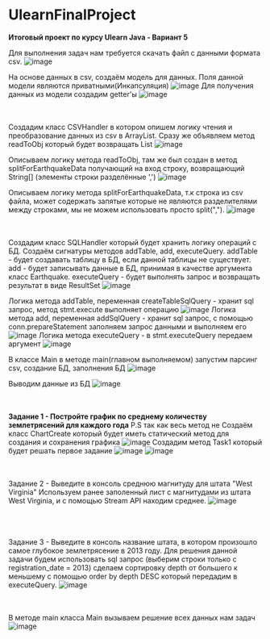 # UlearnFinalProject 
  **Итоговый проект по курсу Ulearn Java - Вариант 5**
  
  Для выполнения задач нам требуется скачать файл с данными формата csv.
![image](https://user-images.githubusercontent.com/121817358/210408349-c1be6777-dc3d-4325-bbc9-6ff696d0ad0d.png)
  
  На основе данных в csv, создаём модель для данных. Поля данной модели являются приватными(Инкапсуляция)
![image](https://user-images.githubusercontent.com/121817358/210408858-5edd1c74-bebc-4b55-a65e-51fb1421cb2e.png)
  Для получения данных из модели создадим getter'ы
  ![image](https://user-images.githubusercontent.com/121817358/210409178-45d08e02-0232-459c-9322-51050a5a7e3e.png)

<br /><br />
  Создадим класс CSVHandler в котором опишем логику чтения и преобразование данных из csv в ArrayList<Earthquake>. Сразу же объявляем метод readToObj который будет возвращать List<Earthquake>
![image](https://user-images.githubusercontent.com/121817358/210409636-b13df9f9-5aa9-41aa-9b0e-a495942be06c.png)

  Описываем логику метода readToObj, там же был создан в метод splitForEarthquakeData получающий на вход строку, возвращающий String[] (элементы строки разделённые ',')
![image](https://user-images.githubusercontent.com/121817358/210409955-b805edac-6bae-4ab9-826b-b2a851217818.png)

  Описываем логику метода splitForEarthquakeData, т.к строка из сsv файла, может содержать запятые которые не являются разделителями между строками, мы не можем использовать просто split(",").
  ![image](https://user-images.githubusercontent.com/121817358/210410522-019f6ab4-8f70-49cb-b530-428c738246f4.png)
  
<br /><br />
  Создадим класс SQLHandler который будет хранить логику операций с БД. Создаём сигнатуры методов addTable, add, executeQuery.
  addTable - будет создавать таблицу в БД, если данной таблицы не существует.
  add - будет записывать данные в БД, принимая в качестве аргумента класс Earthquake.
  executeQuery - будет выполнять запрос и возвращать результат в виде ResultSet
![image](https://user-images.githubusercontent.com/121817358/210411453-c6f37fad-b27a-444c-a8a8-32a076a44d4a.png)

  Логика метода addTable, переменная createTableSqlQuery - хранит sql запрос, метод stmt.execute выполняет операцию
  ![image](https://user-images.githubusercontent.com/121817358/210411729-c15b3830-a116-4a29-b396-96f2f210c3b6.png)
  Логика метода add, переменная addSqlQuery - хранит sql запрос, с помощью conn.prepareStatement заполняем запрос данными и выполняем его
  ![image](https://user-images.githubusercontent.com/121817358/210411825-6dab94a6-95fa-4563-be57-aa63ce89f736.png)
  Логика метода executeQuery - в stmt.executeQuery передаем аргумент
  ![image](https://user-images.githubusercontent.com/121817358/210412177-bb0065ef-1ce1-48c2-a45b-1650b3451c27.png)
  
  В классе Main в методе main(главном выполняемом) запустим парсинг csv, создание БД, заполнения БД
![image](https://user-images.githubusercontent.com/121817358/210416622-a797634d-82e9-4610-978e-f8eabb8d9b51.png)

  Выводим данные из БД
  ![image](https://user-images.githubusercontent.com/121817358/210483397-0ac3f51f-3e93-4fc8-ae4c-dced9e47d2bc.png)

  
  <br /><br />
  **Задание 1 - Постройте график по среднему количеству землетрясений для каждого года**
  P.S так как весь метод не 
  Создаём класс ChartCreate который будет иметь статический метод для создания и сохранения графика
  ![image](https://user-images.githubusercontent.com/121817358/210414928-f60de9c9-966a-4ea6-9aeb-8df5f7575c82.png)
  Создадим метод Task1 который будет решать первое задание
![image](https://user-images.githubusercontent.com/121817358/210415576-99d0a7fa-588a-4f42-89c9-d761c2cde28c.png)
![image](https://user-images.githubusercontent.com/121817358/210415601-f75017d5-419c-450c-a89a-a9782e529067.png)

<br /><br />
  Задание 2 - Выведите в консоль среднюю магнитуду для штата "West Virginia"
  Используем ранее заполенный лист с магнитудами из штата West Virginia, и с помощью Stream API находим среднее.
  ![image](https://user-images.githubusercontent.com/121817358/210413913-0560d86d-af93-45fa-98a4-7699589a8d27.png)

<br /><br />  
  Задание 3 - Выведите в консоль название штата, в котором произошло самое глубокое землетрясение в 2013 году.
  Для решения данной задачи будем использовать sql запрос (выберим строки только с registration_date = 2013) сделаем сортировку depth от большего к меньшему с помощью order by depth DESC  который передадим в executeQuery.
![image](https://user-images.githubusercontent.com/121817358/210413836-311617c4-2a4f-4122-93fb-5360339103aa.png)

<br /><br />
В методе main класса Main вызываем решение всех данных нам задач
![image](https://user-images.githubusercontent.com/121817358/210416804-a1644c47-3e42-4b11-a6b3-78e01f76e0b1.png)

  

